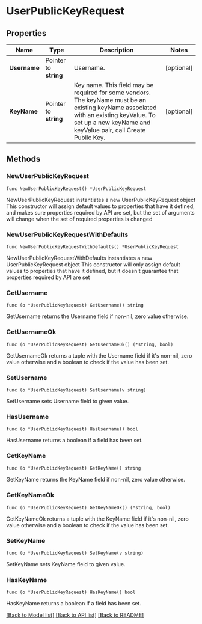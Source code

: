 # UserPublicKeyRequest

## Properties

Name | Type | Description | Notes
------------ | ------------- | ------------- | -------------
**Username** | Pointer to **string** | Username. | [optional] 
**KeyName** | Pointer to **string** | Key name. This field may be required for some vendors. The keyName must be an existing keyName associated with an existing keyValue. To set up a new keyName and keyValue pair, call Create Public Key. | [optional] 

## Methods

### NewUserPublicKeyRequest

`func NewUserPublicKeyRequest() *UserPublicKeyRequest`

NewUserPublicKeyRequest instantiates a new UserPublicKeyRequest object
This constructor will assign default values to properties that have it defined,
and makes sure properties required by API are set, but the set of arguments
will change when the set of required properties is changed

### NewUserPublicKeyRequestWithDefaults

`func NewUserPublicKeyRequestWithDefaults() *UserPublicKeyRequest`

NewUserPublicKeyRequestWithDefaults instantiates a new UserPublicKeyRequest object
This constructor will only assign default values to properties that have it defined,
but it doesn't guarantee that properties required by API are set

### GetUsername

`func (o *UserPublicKeyRequest) GetUsername() string`

GetUsername returns the Username field if non-nil, zero value otherwise.

### GetUsernameOk

`func (o *UserPublicKeyRequest) GetUsernameOk() (*string, bool)`

GetUsernameOk returns a tuple with the Username field if it's non-nil, zero value otherwise
and a boolean to check if the value has been set.

### SetUsername

`func (o *UserPublicKeyRequest) SetUsername(v string)`

SetUsername sets Username field to given value.

### HasUsername

`func (o *UserPublicKeyRequest) HasUsername() bool`

HasUsername returns a boolean if a field has been set.

### GetKeyName

`func (o *UserPublicKeyRequest) GetKeyName() string`

GetKeyName returns the KeyName field if non-nil, zero value otherwise.

### GetKeyNameOk

`func (o *UserPublicKeyRequest) GetKeyNameOk() (*string, bool)`

GetKeyNameOk returns a tuple with the KeyName field if it's non-nil, zero value otherwise
and a boolean to check if the value has been set.

### SetKeyName

`func (o *UserPublicKeyRequest) SetKeyName(v string)`

SetKeyName sets KeyName field to given value.

### HasKeyName

`func (o *UserPublicKeyRequest) HasKeyName() bool`

HasKeyName returns a boolean if a field has been set.


[[Back to Model list]](../README.md#documentation-for-models) [[Back to API list]](../README.md#documentation-for-api-endpoints) [[Back to README]](../README.md)


